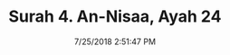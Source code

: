 ---
title       : "Surah 4. An-Nisaa, Ayah 24"
date        : 7/25/2018 2:51:47 PM
draft       : false
type        : "quran"
layout      : "compare"
BookCode    : "CMP"
SurahNumber : "4"
AyahNumber  : "24"
TotalAyah   : "176"
---